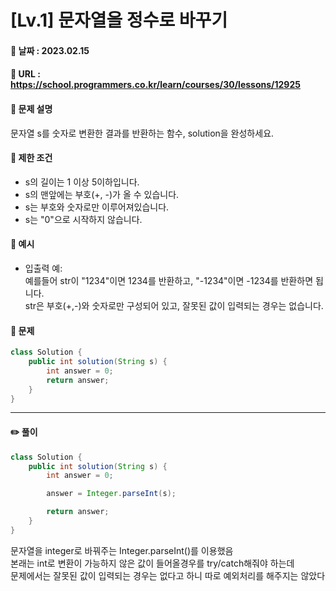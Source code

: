 # [Lv.1] 문자열을 정수로 바꾸기

#### 📌 날짜 : 2023.02.15

#### 📌 URL : https://school.programmers.co.kr/learn/courses/30/lessons/12925

#### 📌 문제 설명

문자열 s를 숫자로 변환한 결과를 반환하는 함수, solution을 완성하세요.

#### 📌 제한 조건

- s의 길이는 1 이상 5이하입니다.
- s의 맨앞에는 부호(+, -)가 올 수 있습니다.
- s는 부호와 숫자로만 이루어져있습니다.
- s는 "0"으로 시작하지 않습니다.

#### 📌 예시

- 입출력 예:  
   예를들어 str이 "1234"이면 1234를 반환하고, "-1234"이면 -1234를 반환하면 됩니다.  
   str은 부호(+,-)와 숫자로만 구성되어 있고, 잘못된 값이 입력되는 경우는 없습니다.

#### 📌 문제

```java
class Solution {
    public int solution(String s) {
        int answer = 0;
        return answer;
    }
}
```

---

#### ✏️ 풀이

```java
class Solution {
    public int solution(String s) {
        int answer = 0;

        answer = Integer.parseInt(s);

        return answer;
    }
}

```

문자열을 integer로 바꿔주는 Integer.parseInt()를 이용했음  
본래는 int로 변환이 가능하지 않은 값이 들어올경우를 try/catch해줘야 하는데  
문제에서는 잘못된 값이 입력되는 경우는 없다고 하니 따로 예외처리를 해주지는 않았다
